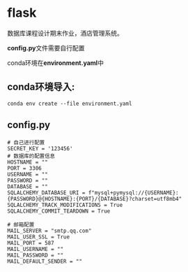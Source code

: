 # flask
数据库课程设计期末作业，酒店管理系统。

**config.py**文件需要自行配置

conda环境在**environment.yaml**中

## conda环境导入:
```
conda env create --file environment.yaml
```

## config.py
```
# 自己进行配置
SECRET_KEY = '123456'
# 数据库的配置信息
HOSTNAME = ""
PORT = 3306
USERNAME = ""
PASSWORD = ""
DATABASE = ""
SQLALCHEMY_DATABASE_URI = f"mysql+pymysql://{USERNAME}:{PASSWORD}@{HOSTNAME}:{PORT}/{DATABASE}?charset=utf8mb4"
SQLALCHEMY_TRACK_MODIFICATIONS = True
SQLALCHEMY_COMMIT_TEARDOWN = True

# 邮箱配置
MAIL_SERVER = "smtp.qq.com"
MAIL_USER_SSL = True
MAIL_PORT = 587
MAIL_USERNAME = ""
MAIL_PASSWORD = ""
MAIL_DEFAULT_SENDER = ""

```
